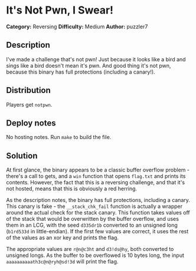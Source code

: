 # It's Not Pwn, I Swear!
**Category:** Reversing
**Difficulty:** Medium
**Author:** puzzler7

## Description

I've made a challenge that's not pwn! Just because it looks like a bird and sings like a bird doesn't mean it's pwn. And good thing it's not pwn, because this binary has full protections (including a canary!).

## Distribution

Players get `notpwn`.

## Deploy notes

No hosting notes. Run `make` to build the file.

## Solution

At first glance, the binary appears to be a classic buffer overflow problem - there's a call to gets, and a `win` function that opens `flag.txt` and prints its contents. However, the fact that this is a reversing challenge, and that it's not hosted, means that this is obviously a red herring.

As the description notes, the binary has full protections, including a canary. This canary is fake - the `__stack_chk_fail` function is actually a wrapper around the actual check for the stack canary. This function takes values off of the stack that would be overwritten by the buffer overflow, and uses them in an LCG, with the seed `d335dr1b` converted to an unsigned long (`b1rd533d` in little-endian). If the first few values are correct, it uses the rest of the values as an xor key and prints the flag.

The appropriate values are `r@n@c3ht` and `d3!ds@hy`, both converted to unsigned longs. As the buffer to be overflowed is 10 bytes long, the input `aaaaaaaaaath3c@n@ryh@sd!3d` will print the flag.
